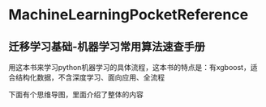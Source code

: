 # MachineLearningPocketReference
## 迁移学习基础-机器学习常用算法速查手册

用这本书来学习python机器学习的具体流程，这本书的特点是：有xgboost，适合结构化数据，不含深度学习、面向应用、全流程

下面有个思维导图，里面介绍了整体的内容
